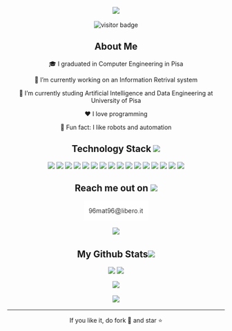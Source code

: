 <!--  https://github.com/mgiorgi13/portfolio/  -->
<p align="center">
 <img src="https://github.com/mgiorgi13/coding.gif/blob/main/mat_coding.gif"/>

</p align="center">

<div align="center">
 
 <!--img src="https://badges.pufler.dev/visits/mgiorgi13/mgiorgi13"/ --> 
 <!--img src="https://badges.pufler.dev/years/mgiorgi13"/ -->
 ![visitor badge](https://visitor-badge.glitch.me/badge?page_id=mgiorgi13.visitor-badge)
 <!--img src="https://badges.pufler.dev/repos/mgiorgi13"/ -->
 <!--img src="https://badges.pufler.dev/commits/monthly/mgiorgi13" / -->

</div>

<p align="center">
    <h2 align="center">About Me</h2>
    <p align="center">🎓 I graduated in Computer Engineering in Pisa</p>
    <p align="center">🔭 I’m currently working on an Information Retrival system</p>
    <p align="center">🌱 I’m currently studing Artificial Intelligence and Data Engineering at University of Pisa</p>
    <p align="center">❤️ I love programming</p>
    <p align="center">🤖 Fun fact: I like robots and automation</p>
</p>

<h2 align="center">Technology Stack <img src="https://github.com/ritik307/ritik307/blob/main/images/laptop.gif" width="50"></h2>

<p align="center">
    <img src="https://img.shields.io/badge/C-00599C?style=flat-square&logo=c&logoColor=white"/>
    <img src="https://img.shields.io/badge/-C++-00599C?style=flat-square&logo=c"/>
    <img src="https://img.shields.io/badge/-java-orange?style=flat-square&logo=java"/>
    <img src="https://img.shields.io/badge/-HTML5-E34F26?style=flat-square&logo=html5&logoColor=white"/>
    <img src="https://img.shields.io/badge/-CSS3-green?style=flat-square&logo=css3"/>
    <img src="https://img.shields.io/badge/-JavaScript-black?style=flat-square&logo=javascript"/>
    <img src="https://img.shields.io/badge/-PHP-blue?style=flat-square&logo=php"/>
    <img src="https://img.shields.io/badge/-MySQL-9cf?style=flat-square&logo=mysql"/>
    <img src="https://img.shields.io/badge/-MongoDB-white?style=flat-square&logo=mongodb"/>
    <img src="https://img.shields.io/badge/-Neo4j-white?style=flat-square&logo=neo4j"/>
    <img src="https://img.shields.io/badge/-Python-red?style=flat-square&logo=python"/>
    <img src="https://img.shields.io/badge/-Linux-red?style=flat-square&logo=linux"/>
    <img src="https://img.shields.io/badge/-Docker-9cf?style=flat-square&logo=docker"/>
    <img src="https://img.shields.io/badge/-Hadoop-blueviolet?style=flat-square&logo=apache-hadoop"/>
    <img src="https://img.shields.io/badge/-Git-black?style=flat-square&logo=git"/>
    <img src="https://img.shields.io/badge/-GitHub-black?style=flat-square&logo=github"/>
</p>

<h2 align="center">Reach me out on <img src="https://media0.giphy.com/media/jqNPzdTTxQfOgOqpO4/source.gif" width="50"></h2>
<p align="center"><img src="https://github.com/mgiorgi13/images/blob/main/mail.jpg"></>


<p align="center">
<a href="https://www.linkedin.com/in/matteo-giorgi-484a2b241/">
 <img src="https://img.shields.io/badge/-matteo_giorgi-blue?style=flat-square&logo=Linkedin&logoColor=white&link=https://www.linkedin.com/in/matteo-giorgi-484a2b241/"/>
</a>
</p>

<h2 align="center">
  My Github Stats<img src="https://media.giphy.com/media/VgCDAzcKvsR6OM0uWg/giphy.gif" width="50">
</h2>

<p align = "center">
  <img  src = "https://github-readme-stats.vercel.app/api?username=mgiorgi13&show_icons=true&theme=radical&line_height=27">
  <img src = "https://github-readme-stats.vercel.app/api/top-langs/?username=mgiorgi13&hide=html,css,java,shaderlab,kotlin,hlsl&theme=radical">
</p>

<p align = "center">
 <img  src="https://github-readme-streak-stats.herokuapp.com/?user=mgiorgi13&show_icons=true&locale=en&layout=compact&theme=radical&line_height=0" />
</p> 

<p align = "center">
 <img src="https://activity-graph.herokuapp.com/graph?username=mgiorgi13&theme=redical">
</p> 
<hr>
<p align="center">If you like it, do fork 🍴 and star ⭐</p>
